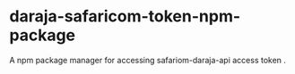# daraja-safaricom-token-npm-package
A npm package manager for accessing safariom-daraja-api access token . 
